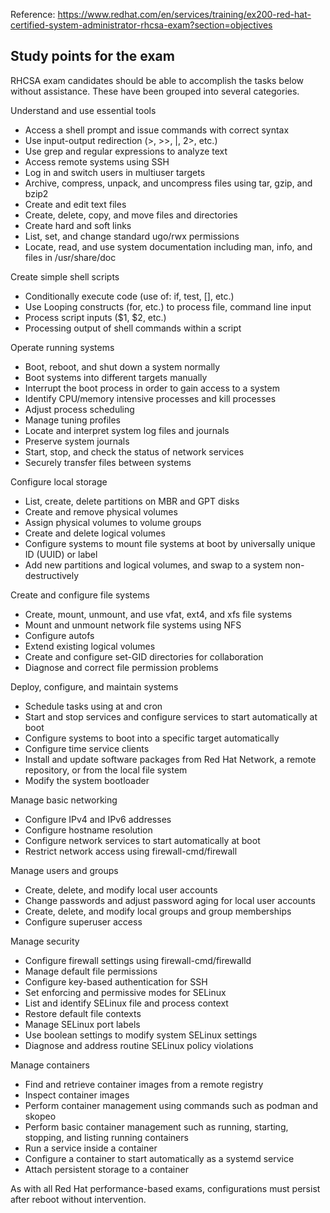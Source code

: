 Reference: https://www.redhat.com/en/services/training/ex200-red-hat-certified-system-administrator-rhcsa-exam?section=objectives
## Study points for the exam

RHCSA exam candidates should be able to accomplish the tasks below without assistance. These have been grouped into several categories.

Understand and use essential tools

- Access a shell prompt and issue commands with correct syntax
- Use input-output redirection (>, >>, |, 2>, etc.)
- Use grep and regular expressions to analyze text
- Access remote systems using SSH
- Log in and switch users in multiuser targets
- Archive, compress, unpack, and uncompress files using tar, gzip, and bzip2
- Create and edit text files
- Create, delete, copy, and move files and directories
- Create hard and soft links
- List, set, and change standard ugo/rwx permissions
- Locate, read, and use system documentation including man, info, and files in /usr/share/doc

Create simple shell scripts

- Conditionally execute code (use of: if, test, [], etc.)
- Use Looping constructs (for, etc.) to process file, command line input
- Process script inputs ($1, $2, etc.)
- Processing output of shell commands within a script

Operate running systems

- Boot, reboot, and shut down a system normally
- Boot systems into different targets manually
- Interrupt the boot process in order to gain access to a system
- Identify CPU/memory intensive processes and kill processes
- Adjust process scheduling
- Manage tuning profiles
- Locate and interpret system log files and journals
- Preserve system journals
- Start, stop, and check the status of network services
- Securely transfer files between systems

Configure local storage

- List, create, delete partitions on MBR and GPT disks
- Create and remove physical volumes
- Assign physical volumes to volume groups
- Create and delete logical volumes
- Configure systems to mount file systems at boot by universally unique ID (UUID) or label
- Add new partitions and logical volumes, and swap to a system non-destructively

Create and configure file systems

- Create, mount, unmount, and use vfat, ext4, and xfs file systems
- Mount and unmount network file systems using NFS
- Configure autofs
- Extend existing logical volumes
- Create and configure set-GID directories for collaboration
- Diagnose and correct file permission problems

Deploy, configure, and maintain systems

- Schedule tasks using at and cron
- Start and stop services and configure services to start automatically at boot
- Configure systems to boot into a specific target automatically
- Configure time service clients
- Install and update software packages from Red Hat Network, a remote repository, or from the local file system
- Modify the system bootloader

Manage basic networking

- Configure IPv4 and IPv6 addresses
- Configure hostname resolution
- Configure network services to start automatically at boot
- Restrict network access using firewall-cmd/firewall

Manage users and groups

- Create, delete, and modify local user accounts
- Change passwords and adjust password aging for local user accounts
- Create, delete, and modify local groups and group memberships
- Configure superuser access

Manage security

- Configure firewall settings using firewall-cmd/firewalld
- Manage default file permissions
- Configure key-based authentication for SSH
- Set enforcing and permissive modes for SELinux
- List and identify SELinux file and process context
- Restore default file contexts
- Manage SELinux port labels
- Use boolean settings to modify system SELinux settings
- Diagnose and address routine SELinux policy violations

Manage containers

- Find and retrieve container images from a remote registry
- Inspect container images
- Perform container management using commands such as podman and skopeo
- Perform basic container management such as running, starting, stopping, and listing running containers
- Run a service inside a container
- Configure a container to start automatically as a systemd service
- Attach persistent storage to a container

As with all Red Hat performance-based exams, configurations must persist after reboot without intervention.
